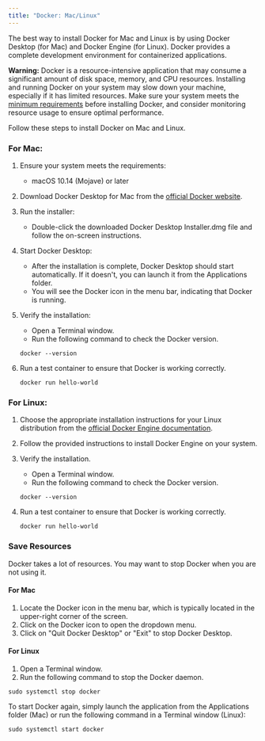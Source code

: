 ```yaml
---
title: "Docker: Mac/Linux"
---
```


The best way to install Docker for Mac and Linux is by using Docker Desktop 
(for Mac) and Docker Engine (for Linux). Docker provides a complete development 
environment for containerized applications.

**Warning:** Docker is a resource-intensive application that may consume a significant amount of disk space, memory, and CPU resources. Installing and running Docker on your system may slow down your machine, especially if it has limited resources. Make sure your system meets the [minimum requirements](https://docs.docker.com/get-docker/) before installing Docker, and consider monitoring resource usage to ensure optimal performance.

Follow these steps to install Docker on Mac and Linux.

### For Mac:

1. Ensure your system meets the requirements:

   - macOS 10.14 (Mojave) or later

2. Download Docker Desktop for Mac from the [official Docker website](https://www.docker.com/products/docker-desktop).

3. Run the installer:

   - Double-click the downloaded Docker Desktop Installer.dmg file and follow the on-screen instructions.

4. Start Docker Desktop:

   - After the installation is complete, Docker Desktop should start automatically. If it doesn't, you can launch it from the Applications folder.
   - You will see the Docker icon in the menu bar, indicating that Docker is running.

5. Verify the installation:

   - Open a Terminal window.
   - Run the following command to check the Docker version.

    `docker --version`


6. Run a test container to ensure that Docker is working correctly.

    `docker run hello-world`


### For Linux:

1. Choose the appropriate installation instructions for your Linux distribution from the [official Docker Engine documentation](https://docs.docker.com/engine/install/).

2. Follow the provided instructions to install Docker Engine on your system.

3. Verify the installation.

   - Open a Terminal window.
   - Run the following command to check the Docker version.

    `docker --version`

4. Run a test container to ensure that Docker is working correctly.

    `docker run hello-world`


### Save Resources

Docker takes a lot of resources.
You may want to stop Docker when you are not using it.

#### For Mac

1. Locate the Docker icon in the menu bar, which is typically located in the upper-right corner of the screen.
2. Click on the Docker icon to open the dropdown menu.
3. Click on "Quit Docker Desktop" or "Exit" to stop Docker Desktop.

#### For Linux

1. Open a Terminal window.
2. Run the following command to stop the Docker daemon.

`sudo systemctl stop docker`

To start Docker again, simply launch the application from the Applications folder (Mac) or run the following command in a Terminal window (Linux):

`sudo systemctl start docker`
